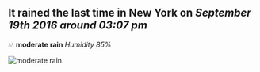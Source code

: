 ## It rained the last time in New York on *September 19th 2016 around 03:07 pm*
💧💧  **moderate rain** *Humidity 85%*

![moderate rain](http://openweathermap.org/img/w/10d.png)
